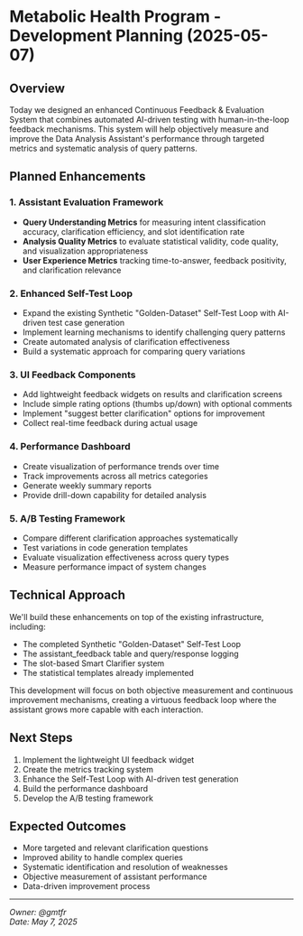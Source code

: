 # Metabolic Health Program - Development Planning (2025-05-07)

## Overview
Today we designed an enhanced Continuous Feedback & Evaluation System that combines automated AI-driven testing with human-in-the-loop feedback mechanisms. This system will help objectively measure and improve the Data Analysis Assistant's performance through targeted metrics and systematic analysis of query patterns.

## Planned Enhancements

### 1. Assistant Evaluation Framework
- **Query Understanding Metrics** for measuring intent classification accuracy, clarification efficiency, and slot identification rate
- **Analysis Quality Metrics** to evaluate statistical validity, code quality, and visualization appropriateness
- **User Experience Metrics** tracking time-to-answer, feedback positivity, and clarification relevance

### 2. Enhanced Self-Test Loop
- Expand the existing Synthetic "Golden-Dataset" Self-Test Loop with AI-driven test case generation
- Implement learning mechanisms to identify challenging query patterns
- Create automated analysis of clarification effectiveness
- Build a systematic approach for comparing query variations

### 3. UI Feedback Components
- Add lightweight feedback widgets on results and clarification screens
- Include simple rating options (thumbs up/down) with optional comments
- Implement "suggest better clarification" options for improvement
- Collect real-time feedback during actual usage

### 4. Performance Dashboard
- Create visualization of performance trends over time
- Track improvements across all metrics categories
- Generate weekly summary reports
- Provide drill-down capability for detailed analysis

### 5. A/B Testing Framework
- Compare different clarification approaches systematically
- Test variations in code generation templates
- Evaluate visualization effectiveness across query types
- Measure performance impact of system changes

## Technical Approach
We'll build these enhancements on top of the existing infrastructure, including:
- The completed Synthetic "Golden-Dataset" Self-Test Loop
- The assistant_feedback table and query/response logging
- The slot-based Smart Clarifier system
- The statistical templates already implemented

This development will focus on both objective measurement and continuous improvement mechanisms, creating a virtuous feedback loop where the assistant grows more capable with each interaction.

## Next Steps
1. Implement the lightweight UI feedback widget
2. Create the metrics tracking system
3. Enhance the Self-Test Loop with AI-driven test generation
4. Build the performance dashboard
5. Develop the A/B testing framework

## Expected Outcomes
- More targeted and relevant clarification questions
- Improved ability to handle complex queries
- Systematic identification and resolution of weaknesses
- Objective measurement of assistant performance
- Data-driven improvement process

---
*Owner: @gmtfr*  
*Date: May 7, 2025* 